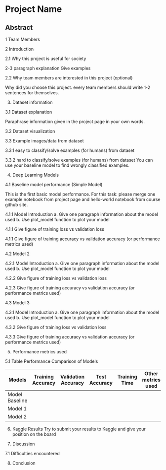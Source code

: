 
# Project Name

## Abstract


1 Team Members


2 Introduction

2.1 Why this project is useful for society

2-3 paragraph explanation
Give examples


2.2 Why team members are interested in this project (optional)

Why did you choose this project.
every team members should write 1-2 sentences for themselves.

3. Dataset information

3.1 Dataset explanation

Paraphrase information given in the project page in your own words.

3.2 Dataset visualization

3.3 Example images/data from dataset

3.3.1 easy to classify/solve examples (for humans) from dataset

3.3.2 hard to classify/solve examples (for humans) from dataset
You can use your baseline model to find wrongly classified examples.


4. Deep Learning Models 

4.1 Baseline model performance (Simple Model)

This is the first basic model performance.
For this task:
please merge one example notebook from project page and hello-world notebook from course github site.

4.1.1 Model Introduction
a. Give one paragraph information about the model used
b. Use plot_model function to plot your model

4.1.1 Give figure of training loss vs validation loss

4.1.1 Give figure of training accuracy vs validation accuracy (or performance metrics used)

4.2 Model 2

4.2.1 Model Introduction
a. Give one paragraph information about the model used
b. Use plot_model function to plot your model

4.2.2 Give figure of training loss vs validation loss

4.2.3 Give figure of training accuracy vs validation accuracy (or performance metrics used)

4.3 Model 3

4.3.1 Model Introduction
a. Give one paragraph information about the model used
b. Use plot_model function to plot your model

4.3.2 Give figure of training loss vs validation loss

4.3.3 Give figure of training accuracy vs validation accuracy (or performance metrics used)



5. Performance metrics used


5.1 Table Performance Comparison of Models

| Models          | Training Accuracy | Validation Accuracy | Test Accuracy | Training Time | Other metrics used |
|-----------------|-------------------|---------------------|---------------|---------------|--------------------|
| Model Baseline  |                   |                     |               |               |                    |
| Model 1         |                   |                     |               |               |                    |
| Model 2         |                   |                     |               |               |                    |

6. Kaggle Results
Try to submit your results to Kaggle and give your position on the board

7. Discussion

7.1 Difficulties encountered

8. Conclusion

